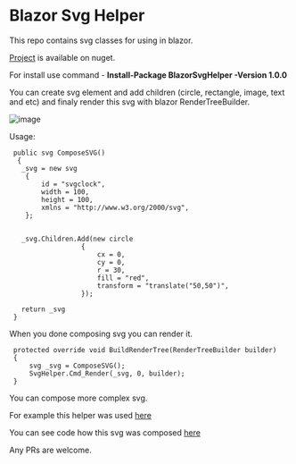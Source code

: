# Blazor Svg Helper

This repo contains svg classes for using in blazor.

[Project](https://www.nuget.org/packages/BlazorSvgHelper/) is available on nuget.

For install use command - **Install-Package BlazorSvgHelper -Version 1.0.0**

You can create svg element and add children (circle, rectangle, image, text and etc) and finaly render this svg with blazor RenderTreeBuilder.


![image](https://raw.githubusercontent.com/Lupusa87/BlazorSvgHelper/master/Untitled.png)


Usage:
```
 public svg ComposeSVG()
  {
   _svg = new svg
    {
        id = "svgclock",
        width = 100,
        height = 100,
        xmlns = "http://www.w3.org/2000/svg",
    };


   _svg.Children.Add(new circle
                  {
                      cx = 0,
                      cy = 0,
                      r = 30,
                      fill = "red",
                      transform = "translate("50,50")",
                  });
                  
   return _svg
 }
```

 When you done composing svg you can render it.
 
 ```
  protected override void BuildRenderTree(RenderTreeBuilder builder)
  {
      svg _svg = ComposeSVG();
      SvgHelper.Cmd_Render(_svg, 0, builder);
  }
  ```

You can compose more complex svg.

For example this helper was used [here](https://lupusablazordemos.azurewebsites.net/)

You can see code how this svg was composed [here](https://github.com/Lupusa87/LupusaBlazorProjects/blob/master/ClockSVGComponent/ClockSVG.cs)

Any PRs are welcome.
